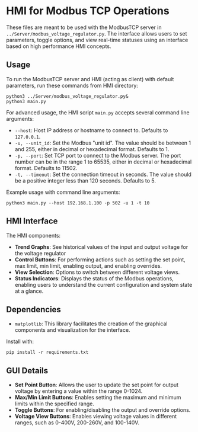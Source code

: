 # HMI for Modbus TCP Operations

These files are meant to be used with the ModbusTCP server in `../Server/modbus_voltage_regulator.py`. The interface allows users to set parameters, toggle options, and view real-time statuses using an interface based on high performance HMI concepts.

## Usage

To run the ModbusTCP server and HMI (acting as client) with default parameters, run these commands from HMI directory:
```shell
python3 ../Server/modbus_voltage_regulator.py&
python3 main.py
```

For advanced usage, the HMI script `main.py` accepts several command line arguments:

- `--host`: Host IP address or hostname to connect to. Defaults to `127.0.0.1`.
- `-u, --unit_id`: Set the Modbus "unit id". The value should be between 1 and 255, either in decimal or hexadecimal format. Defaults to 1.
- `-p, --port`: Set TCP port to connect to the Modbus server. The port number can be in the range 1 to 65535, either in decimal or hexadecimal format. Defaults to 11502.
- `-t, --timeout`: Set the connection timeout in seconds. The value should be a positive integer less than 120 seconds. Defaults to 5.

Example usage with command line arguments:
```shell
python3 main.py --host 192.168.1.100 -p 502 -u 1 -t 10
```

## HMI Interface

The HMI components:

- **Trend Graphs**: See historical values of the input and output voltage for the voltage regulator
- **Control Buttons**: For performing actions such as setting the set point, max limit, min limit, enabling output, and enabling overrides.
- **View Selection**: Options to switch between different voltage views.
- **Status Indicators**: Displays the status of the Modbus operations, enabling users to understand the current configuration and system state at a glance.
  
## Dependencies

- `matplotlib`: This library facilitates the creation of the graphical components and visualization for the interface.

Install with:
```shell
pip install -r requirements.txt
```

## GUI Details

- **Set Point Button**: Allows the user to update the set point for output voltage by entering a value within the range 0-1024.
- **Max/Min Limit Buttons**: Enables setting the maximum and minimum limits within the specified range.
- **Toggle Buttons**: For enabling/disabling the output and override options.
- **Voltage View Buttons**: Enables viewing voltage values in different ranges, such as 0-400V, 200-260V, and 100-140V.
